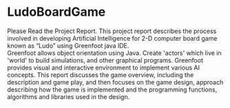 # LudoBoardGame
Please Read the Project Report.
This project report describes the process involved in developing Artificial Intelligence for 2-D computer board game known as “Ludo” using Greenfoot java IDE.  
Greenfoot allows object orientation using Java. Create 'actors' which live in 'world' to build simulations, and other graphical programs. Greenfoot provides visual and interactive environment to implement various AI concepts.
This report discusses the game overview, including the description and game play, and then focuses on the game design, approach describing how the game is implemented and the programming functions, algorithms and libraries used in the design.

